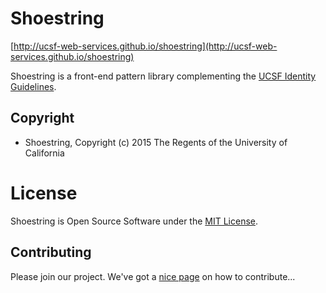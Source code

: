 # Shoestring 
[http://ucsf-web-services.github.io/shoestring](http://ucsf-web-services.github.io/shoestring)

Shoestring is a front-end pattern library complementing the [UCSF Identity Guidelines](http://identity.ucsf.edu/website).

## Copyright

* Shoestring, Copyright (c) 2015 The Regents of the University of California

# License

Shoestring is Open Source Software under the [MIT License](https://opensource.org/licenses/MIT).

## Contributing
Please join our project. We've got a [nice page](https://github.com/ucsf-web-services/shoestring/blob/master/CONTRIBUTING.md)  on how to contribute...

